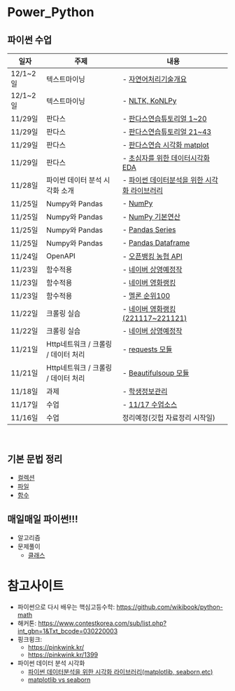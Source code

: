 # Power_Python
## 파이썬 수업
   일자 | 주제 |내용
   -------- | -----------|-------------------------------
   12/1~2일 | 텍스트마이닝 | - [자연어처리기술개요](code/텍스트마이닝1-01자연어처리기술1-개요.ipynb)
   12/1~2일 | 텍스트마이닝 |  - [NLTK, KoNLPy](code/텍스트마이닝1-99NLTK_KoNLPy.ipynb)
11/29일| 판다스| - [판다스연습튜토리얼 1~20](code/2-Pandas-연습_튜토리얼_19Q.ipynb)
11/29일| 판다스| - [판다스연습튜토리얼 21~43](code/2-Pandas-연습_튜토리얼_20Q_43.ipynb.ipynb)
11/29일| 판다스| - [판다스연습 시각화 matplot](code/2-Pandas-연습-시각화matplot-20_A.ipynb)
11/29일| 판다스| - [초심자를 위한 데이터시각화 EDA](https://medium.com/bondata/%EC%B4%88%EC%8B%AC%EC%9E%90%EB%A5%BC-%EC%9C%84%ED%95%9C-%EB%8D%B0%EC%9D%B4%ED%84%B0-%EC%8B%9C%EA%B0%81%ED%99%94-eda-%EA%B0%80%EC%9D%B4%EB%93%9C%EB%9D%BC%EC%9D%B8-%EC%8B%A4%EC%8A%B5-62d11f93e17e)
11/28일| 파이썬 데이터 분석 시각화 소개| - [파이썬 데이터분석을 위한 시각화 라이브러리](https://modulabs.co.kr/blog/python-data-analysis-matplotlib-seaborn-etc/#:~:text=Matplotlib%20vs%20seaborn,-Matplotlib%20%EB%8A%94%20%EC%A7%80%EC%86%8D%EC%A0%81&text=%EC%88%98%EB%A7%8E%EC%9D%80%20%EB%A0%8C%EB%8D%94%EB%A7%81%20%EB%B0%B1%EC%97%94%EB%93%9C%EB%A5%BC%20%EC%A0%9C%EA%B3%B5,%EB%90%9C%20Python%20%ED%94%8C%EB%A1%9C%ED%8C%85%20%EB%9D%BC%EC%9D%B4%EB%B8%8C%EB%9F%AC%EB%A6%AC%EC%9E%85%EB%8B%88%EB%8B%A4.) 
11/25일| Numpy와 Pandas| - [NumPy](code/2-01NumPy1-Tutorial_0.ipynb)
11/25일| Numpy와 Pandas| - [NumPy 기본연산](code/2-01NumPy2-Op.ipynb)
11/25일| Numpy와 Pandas| - [Pandas Series](code/2-04Pandas_Series-0.ipynb)
11/25일| Numpy와 Pandas| - [Pandas Dataframe](code/2-05Pandas_DataFrame-0.ipynb)
11/24일| OpenAPI |- [오픈뱅킹 농협 API](task/오픈뱅킹-NH.ipynb)
11/23일| 함수적용| - [네이버 상영예정작](task/백경희_상영예정.ipynb)
11/23일| 함수적용| - [네이버 영화랭킹](task/백경희_영화랭킹.ipynb)    
11/23일| 함수적용| - [멜론 순위100](task/백경희_멜론음원.ipynb)
11/22일| 크롤링 실습|- [네이버 영화랭킹(221117~221121)](task/221122.ipynb)
11/22일| 크롤링 실습|- [네이버 상영예정작](task/백경희_상영예정.ipynb)
11/21일|Http네트워크 / 크롤링 / 데이터 처리| - [requests 모듈](task/데이터크롤링1-02requests.ipynb)
11/21일|Http네트워크 / 크롤링 / 데이터 처리| - [Beautifulsoup 모듈](task/데이터크롤링1-03BS4_Start.ipynb)
11/18일|과제| - [학생정보관리](task/과제_학생정보프로그램.md)
11/17일|수업|- [11/17 수업소스](day1117/code_lab1.ipynb)
11/16일|수업| 정리예정(깃헙 자료정리 시작일)
<br>

## 기본 문법 정리
   - [컬렉션](code/Sequence_0.ipynb)
   - [파일](code/File_0.ipynb)
   - [함수](task/1-06Function.ipynb)
## 매일매일 파이썬!!!
  - 알고리즘
  - 문제풀이
      - [클래스](code/code_practice_class.ipynb)
# 참고사이트
  - 파이썬으로 다시 배우는 핵심고등수학: https://github.com/wikibook/python-math  
  - 해커톤: https://www.contestkorea.com/sub/list.php?int_gbn=1&Txt_bcode=030220003
  - 핑크윙크:
    -  https://pinkwink.kr/
    - https://pinkwink.kr/1399
  - 파이썬 데이터 분석 시각화
    - [파이썬 데이터분석을 위한 시각화 라이브러리(matplotlib, seaborn,etc)](https://modulabs.co.kr/blog/python-data-analysis-matplotlib-seaborn-etc/#:~:text=Matplotlib%20vs%20seaborn,-Matplotlib%20%EB%8A%94%20%EC%A7%80%EC%86%8D%EC%A0%81&text=%EC%88%98%EB%A7%8E%EC%9D%80%20%EB%A0%8C%EB%8D%94%EB%A7%81%20%EB%B0%B1%EC%97%94%EB%93%9C%EB%A5%BC%20%EC%A0%9C%EA%B3%B5,%EB%90%9C%20Python%20%ED%94%8C%EB%A1%9C%ED%8C%85%20%EB%9D%BC%EC%9D%B4%EB%B8%8C%EB%9F%AC%EB%A6%AC%EC%9E%85%EB%8B%88%EB%8B%A4.)
    - [matplotlib vs seaborn](https://datauntold.com/matplotlib-vs-seaborn/)
